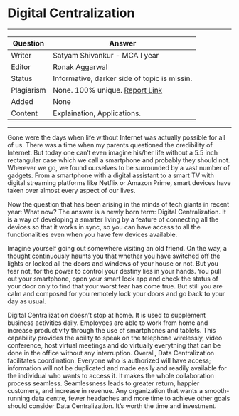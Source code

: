 # Digital Centralization
---
Question | Answer |
--- | --- |
Writer | Satyam Shivankur - MCA I year
Editor | Ronak Aggarwal
Status | Informative, darker side of topic is missin.
Plagiarism | None.  100% unique. [Report Link](./plag-reports/plag-digital-centralization-v1.pdf)
Added | None
Content | Explaination, Applications.
---
Gone were the days when life without Internet was actually possible for all of us. There was a time when my parents questioned the credibility of Internet. But today one can’t even imagine his/her life without a 5.5 inch rectangular case which we call a smartphone and probably they should not. Wherever we go, we found ourselves to be surrounded by a vast number of gadgets. From a smartphone with a digital assistant to a smart TV with digital streaming platforms like Netflix or Amazon Prime, smart devices have taken over almost every aspect of our lives.

Now the question that has been arising in the minds of tech giants in recent year: What now? The answer is a newly born term: Digital Centralization. It is a way of developing a smarter living by a feature of connecting all the devices so that it works in sync, so you can have access to all the functionalities even when you have few devices available. 

Imagine yourself going out somewhere visiting an old friend. On the way, a thought continuously haunts you that whether you have switched off the lights or locked all the doors and windows of your house or not. But you fear not, for the power to control your destiny lies in your hands. You pull out your smartphone, open your smart lock app and check the status of your door only to find that your worst fear has come true. But still you are calm and composed for you remotely lock your doors and go back to your day as usual. 

Digital Centralization doesn’t stop at home. It is used to supplement business activities daily. Employees are able to work from home and increase productivity through the use of smartphones and tablets. This capability provides the ability to speak on the telephone wirelessly, video conference, host virtual meetings and do virtually everything that can be done in the office without any interruption.
Overall, Data Centralization facilitates coordination. Everyone who is authorized will have access; information will not be duplicated and made easily and readily available for the individual who wants to access it. It makes the whole collaboration process seamless. Seamlessness leads to greater return, happier customers, and increase in revenue.  Any organization that wants a smooth-running data centre, fewer headaches and more time to achieve other goals should consider Data Centralization. It’s worth the time and investment.
